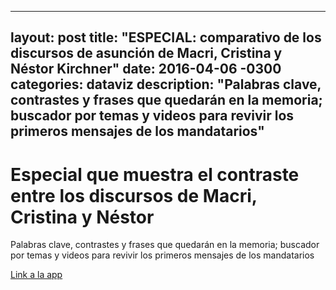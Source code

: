 
---
layout: post
title:  "ESPECIAL: comparativo de los discursos de asunción de Macri, Cristina y Néstor Kirchner"
date:   2016-04-06 -0300
categories: dataviz
description: "Palabras clave, contrastes y frases que quedarán en la memoria; buscador por temas y videos para revivir los primeros mensajes de los mandatarios"
---

# Especial que muestra el contraste entre los discursos de Macri, Cristina y Néstor

Palabras clave, contrastes y frases que quedarán en la memoria; buscador por temas y videos para revivir los primeros mensajes de los mandatarios

[Link a la app](http://www.lanacion.com.ar/1853009-especial-de-la-nacion-comparativo-de-los-discursos-de-asuncion-de-macri-cristina-y-nestor-kirchner)

